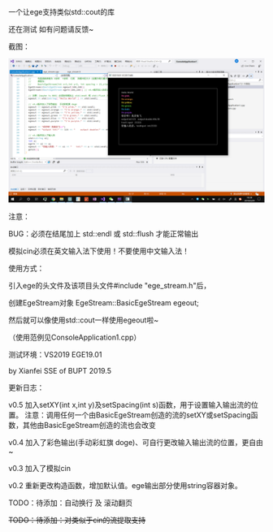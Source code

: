 一个让ege支持类似std::cout的库

还在测试 如有问题请反馈~

截图：

![image](https://github.com/xianfei/Stream-IO-for-EGE/raw/master/example.png)

注意：

BUG：必须在结尾加上 std::endl 或 std::flush 才能正常输出

模拟cin必须在英文输入法下使用！不要使用中文输入法！



使用方式：

引入ege的头文件及该项目头文件#include "ege_stream.h"后，

创建EgeStream对象  EgeStream::BasicEgeStream egeout;

然后就可以像使用std::cout一样使用egeout啦~

（使用范例见ConsoleApplication1.cpp）




测试环境：VS2019 EGE19.01

by Xianfei SSE of BUPT 2019.5

更新日志：

v0.5  加入setXY(int x,int y)及setSpacing(int s)函数，用于设置输入输出流的位置。 注意：调用任何一个由BasicEgeStream创造的流的setXY或setSpacing函数，其他由BasicEgeStream创造的流也会改变

v0.4  加入了彩色输出(手动彩虹旗 doge)、可自行更改输入输出流的位置，更自由~

v0.3  加入了模拟cin

v0.2  重新更改构造函数，增加默认值。ege输出部分使用string容器对象。

TODO：待添加：自动换行 及 滚动翻页

~~TODO：待添加：对类似于cin的流提取支持~~
